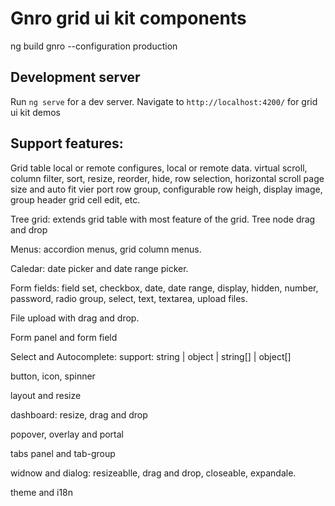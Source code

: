 # Gnro grid ui kit components

ng build gnro --configuration production

## Development server

Run `ng serve` for a dev server. Navigate to `http://localhost:4200/` for grid ui kit demos

## Support features:

Grid table local or remote configures, local or remote data. 
   virtual scroll, column filter, sort, resize, reorder, hide, row selection, horizontal scroll
   page size and auto fit vier port 
   row group, configurable row heigh, display image, group header
   grid cell edit, etc.

 Tree grid: extends grid table with most feature of the grid.
   Tree node drag and drop

 Menus: accordion menus, grid column menus.

 Caledar: date picker and date range picker.

 Form fields: field set, checkbox, date, date range, display, hidden, number, password, radio group, select, text, textarea, upload files.

 File upload with drag and drop.

 Form panel and form field

 Select and Autocomplete: support: string | object | string[] | object[]

 button, icon, spinner

 layout and resize

 dashboard: resize, drag and drop

 popover, overlay and portal

 tabs panel and tab-group

 widnow and dialog: resizeablle, drag and drop, closeable, expandale.

 theme and i18n
